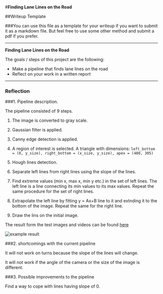 #**Finding Lane Lines on the Road** 

##Writeup Template

###You can use this file as a template for your writeup if you want to submit it as a markdown file. But feel free to use some other method and submit a pdf if you prefer.

---

**Finding Lane Lines on the Road**

The goals / steps of this project are the following:
* Make a pipeline that finds lane lines on the road
* Reflect on your work in a written report


[//]: # (Image References)

[image1]: ./examples/grayscale.jpg "Grayscale"

---

### Reflection

###1. Pipeline description.

The pipeline consisted of 9 steps.

1. The image is converted to gray scale.

2. Gaussian filter is applied.

3. Canny edge detection is applied.

4. A region of interest is selected. A triangle with dimensions:
```left_bottom = (0, y_size), right_bottom = (x_size, y_size), apex = (480, 305)```

5. Hough lines detection.

6. Separate left lines from right lines using the slope of the lines.

7. Find extreme values (min x, max x, min y etc.) in the set of left lines. The left line is a line connecting its min values to its max values. Repeat the same procedure for the set of right lines.

8. Extrapolate the left line by fitting y = Ax+B line to it and extnding it to the bottom of the image. Repeat the same for the right line.

9. Draw the lins on the initial image. 

The result form the test images and videos can be found [here](./result)

![example result](./result/solidWhiteCurve.jpg)


###2. shortcomings with the current pipeline


It will not work on turns because the slope of the lines will change.

It will not work if the angle of the camera or the size of the image is different.

###3. Possible improvements to the pipeline

Find a way to cope with lines having slope of 0.